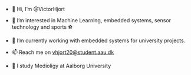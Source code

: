 - 👋 Hi, I’m @VictorHjort
- 👀 I’m interested in Machine Learning, embedded systems, sensor technology and sports ⚽
- 🌱 I’m currently working with embedded systems for university projects.
- 📫 Reach me on vhjort20@student.aau.dk

- 🏫 I study Medioligy at Aalborg University 

